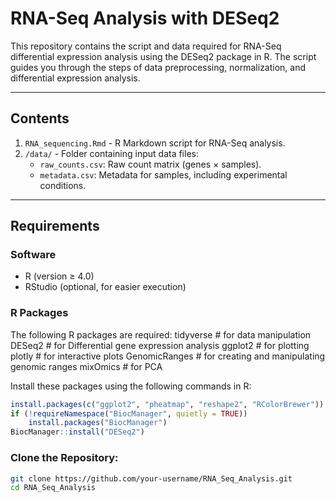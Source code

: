 # RNA-Seq Analysis with DESeq2

This repository contains the script and data required for RNA-Seq differential expression analysis using the DESeq2 package in R. The script guides you through the steps of data preprocessing, normalization, and differential expression analysis.

---

## Contents

1. `RNA_sequencing.Rmd` - R Markdown script for RNA-Seq analysis.
2. `/data/` - Folder containing input data files:
   - `raw_counts.csv`: Raw count matrix (genes × samples).
   - `metadata.csv`: Metadata for samples, including experimental conditions.

---

## Requirements

### Software
- R (version ≥ 4.0)
- RStudio (optional, for easier execution)

### R Packages
The following R packages are required:
tidyverse      # for data manipulation
DESeq2         # for Differential gene expression analysis
ggplot2        # for plotting
plotly         # for interactive plots
GenomicRanges  # for creating and manipulating genomic ranges
mixOmics       # for PCA

Install these packages using the following commands in R:
```R
install.packages(c("ggplot2", "pheatmap", "reshape2", "RColorBrewer"))
if (!requireNamespace("BiocManager", quietly = TRUE))
    install.packages("BiocManager")
BiocManager::install("DESeq2")
```

### Clone the Repository:

```bash
git clone https://github.com/your-username/RNA_Seq_Analysis.git
cd RNA_Seq_Analysis
```

